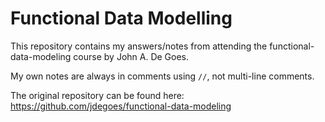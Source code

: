# Functional Data Modelling

This repository contains my answers/notes from attending the functional-data-modeling course by John A. De Goes.

My own notes are always in comments using `//`, not multi-line comments.

The original repository can be found here: https://github.com/jdegoes/functional-data-modeling
